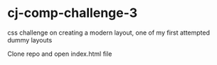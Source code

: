 # cj-comp-challenge-3

css challenge on creating a modern layout, one of my first attempted dummy layouts 

Clone repo and open index.html file
